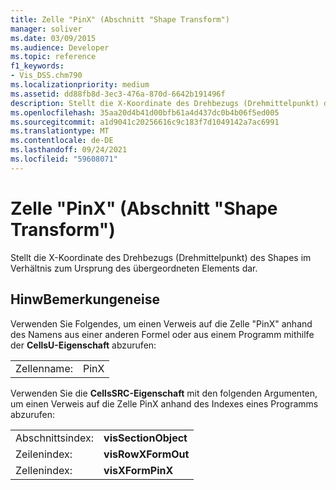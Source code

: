 ```yaml
---
title: Zelle "PinX" (Abschnitt "Shape Transform")
manager: soliver
ms.date: 03/09/2015
ms.audience: Developer
ms.topic: reference
f1_keywords:
- Vis_DSS.chm790
ms.localizationpriority: medium
ms.assetid: dd88fb8d-3ec3-476a-870d-6642b191496f
description: Stellt die X-Koordinate des Drehbezugs (Drehmittelpunkt) des Shapes im Verhältnis zum Ursprung des übergeordneten Elements dar.
ms.openlocfilehash: 35aa20d4b41d00bfb61a4d437dc0b4b06f5ed005
ms.sourcegitcommit: a1d9041c20256616c9c183f7d1049142a7ac6991
ms.translationtype: MT
ms.contentlocale: de-DE
ms.lasthandoff: 09/24/2021
ms.locfileid: "59608071"
---
```

# <a name="pinx-cell-shape-transform-section"></a>Zelle "PinX" (Abschnitt "Shape Transform")

Stellt  die X-Koordinate des Drehbezugs (Drehmittelpunkt) des Shapes im Verhältnis zum Ursprung des übergeordneten Elements dar. 
  
## <a name="remarks"></a>HinwBemerkungeneise

Verwenden Sie Folgendes, um einen Verweis auf die Zelle "PinX" anhand des Namens aus einer anderen Formel oder aus einem Programm mithilfe der **CellsU-Eigenschaft** abzurufen: 
  
|||
|:-----|:-----|
| Zellenname:  <br/> | PinX  <br/> |
   
Verwenden Sie die **CellsSRC-Eigenschaft** mit den folgenden Argumenten, um einen Verweis auf die Zelle PinX anhand des Indexes eines Programms abzurufen: 
  
|||
|:-----|:-----|
| Abschnittsindex:  <br/> |**visSectionObject** <br/> |
| Zeilenindex:  <br/> |**visRowXFormOut** <br/> |
| Zellenindex:  <br/> |**visXFormPinX** <br/> |
   

